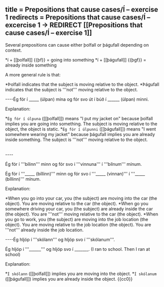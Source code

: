 title = Prepositions that cause cases/Í – exercise 1
redirects = Prepositions that cause cases/Í – excercise 1 -> REDIRECT [[Prepositions that cause cases/Í – exercise 1]]
---

Several prepositions can cause either þolfall or þágufall depending on context.

*í + [[þolfall]] {{þf}} = going into something
*í + [[þágufall]] {{þgf}} = already inside something

A more general rule is that:

*Þolfall indicates that the subject is moving relative to the object.
*Þágufall indicates that the subject is '''not''' moving relative to the object.

----Ég fór í _____ (úlpan) mína og fór svo út í búð í ______ (úlpan) minni.

Explanation:

*`Ég fór í úlpuna` ([[þolfall]]) means "I put my jacket on" because þolfall implies you are going into something. The subject is moving relative to the object, the object is static.
*`Ég fór í úlpunni` ([[þágufall]]) means "I went somewhere wearing my jacket" because þágufall implies you are already inside something. The subject is '''not''' moving relative to the object.

<br />
----


Ég fór í '''bílinn''' minn og fór svo í '''vinnuna'''  í '''bílnum''' mínum.

Ég fór í '''_____ (bíllinn)''' minn og fór svo í '''_____ (vinnan)'''  í '''_____ (bíllinn)''' mínum.

Explanation:

*When you go into your car, you (the subject) are moving into the car (the object). You are moving relative to the car (the object).
*When go you somewhere driving your car, you (the subject) are already inside the car (the object). You are '''not''' moving relative to the car (the object).
*When you go to work, you (the subject) are moving into the job location (the object). You are moving relative to the job location (the object). You are '''not''' already inside the job location.

----Ég hljóp í '''skólann''' og hljóp svo í '''skólanum'''.

Ég hljóp í '''______''' og hljóp svo í _______. (I ran to school. Then I ran at school)

Explanation:

*`Í skólann` ([[þolfall]]) implies you are moving into the object.
*`Í skólanum` ([[þágufall]]) implies you are already inside the object.
<noinclude>{{cc0}}</noinclude>
